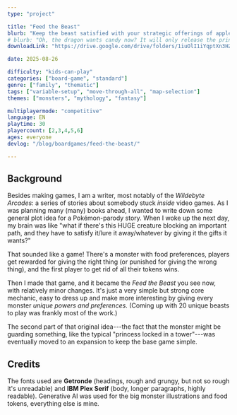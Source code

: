 ```yaml
---
type: "project"

title: "Feed the Beast"
blurb: "Keep the beast satisfied with your strategic offerings of apples, pie or bread. Be the first to get rid of your entire food storage."
# blurb: "Oh, the dragon wants candy now? It will only release the princess for a slice of pie? Time to prepare the right dinner that wins me the game!"
downloadLink: "https://drive.google.com/drive/folders/1iuOlI1iYqptXn3HZQYIu0x7qy_jmb2aZ"

date: 2025-08-26

difficulty: "kids-can-play"
categories: ["board-game", "standard"]
genre: ["family", "thematic"]
tags: ["variable-setup", "move-through-all", "map-selection"]
themes: ["monsters", "mythology", "fantasy"]

multiplayermode: "competitive"
language: EN
playtime: 30
playercount: [2,3,4,5,6]
ages: everyone
devlog: "/blog/boardgames/feed-the-beast/"

---
```


## Background

Besides making games, I am a writer, most notably of the _Wildebyte Arcades_: a series of stories about somebody stuck _inside_ video games. As I was planning many (many) books ahead, I wanted to write down some general plot idea for a Pokémon-parody story. When I woke up the next day, my brain was like "what if there's this HUGE creature blocking an important path, and they have to satisfy it/lure it away/whatever by giving it the gifts it wants?"

That sounded like a game! There's a monster with food preferences, players get rewarded for giving the right thing (or punished for giving the wrong thing), and the first player to get rid of all their tokens wins.

Then I made that game, and it became the _Feed the Beast_ you see now, with relatively minor changes. It's just a very simple but strong core mechanic, easy to dress up and make more interesting by giving every monster _unique powers and preferences_. (Coming up with 20 unique beasts to play was frankly most of the work.)

The second part of that original idea---the fact that the monster might be guarding something, like the typical "princess locked in a tower"---was eventually moved to an expansion to keep the base game simple.

## Credits

The fonts used are **Getronde** (headings, rough and grungy, but not so rough it's unreadable) and **IBM Plex Serif** (body, longer paragraphs, highly readable). Generative AI was used for the big monster illustrations and food tokens, everything else is mine.